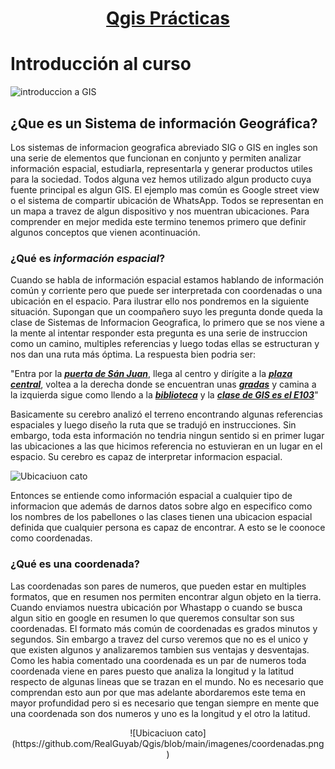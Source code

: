 # <p align="center"><ins>Qgis Prácticas<ins></p>

# Introducción al curso

![introduccion a GIS](https://github.com/RealGuyab/Qgis/blob/main/imagenes/geographic-information-system-vector.jpg)

## ¿Que es un Sistema de información Geográfica?
Los sistemas de informacion geografica  abreviado SIG o GIS en ingles son una serie de elementos que funcionan en conjunto y permiten analizar información espacial, estudiarla, representarla y generar productos utiles para la sociedad. Todos alguna vez hemos utilizado algun producto cuya fuente principal es algun GIS. El ejemplo mas común es Google street view o el sistema de compartir ubicación de WhatsApp. Todos se representan en un mapa a travez de algun dispositivo y nos muentran ubicaciones. 
Para comprender en mejor medida este termino tenemos primero que definir algunos conceptos que vienen acontinuación.


### ¿Qué es ***información espacial***?

Cuando se habla de información espacial estamos hablando de información común y corriente pero que puede ser interpretada con coordenadas o una ubicación en el espacio. Para ilustrar ello nos pondremos en la siguiente situación. 
Supongan que un coompañero suyo les pregunta donde queda la clase de Sistemas de Informacion Geografica, lo primero que se nos viene a la mente al intentar responder esta pregunta es una serie de instruccion como un camino, multiples referencias y luego
todas ellas se estructuran y nos dan una ruta más óptima. La respuesta bien podria ser: 

"Entra por la ***<ins>puerta de Sán Juan<ins>***, llega al centro y dirígite a la ***<ins>plaza central<ins>***, voltea a la derecha donde se encuentran unas ***<ins>gradas<ins>*** y camina a la izquierda sigue como llendo a la ***<ins>biblioteca<ins>*** y la ***<ins>clase de GIS es el E103<ins>***" 

Basicamente su cerebro analizó el terreno encontrando algunas referencias espaciales y luego diseño la ruta que se tradujó en instrucciones. Sin embargo, toda esta información no tendria ningun sentido si en primer lugar las ubicaciones a las que hicimos referencia no estuvieran en un lugar en el espacio. Su cerebro es capaz de interpretar informacion espacial.

![Ubicaciuon cato](https://github.com/RealGuyab/Qgis/blob/main/imagenes/ubicacion_cato.png)

Entonces se entiende como información espacial a cualquier tipo de informacion que además de darnos datos sobre algo en especifico como los nombres de los pabellones o las clases tienen una ubicacion espacial definida que cualquier persona es capaz de encontrar. A esto se le coonoce como coordenadas.

### ¿Qué es una coordenada?

Las coordenadas son pares de numeros, que pueden estar en multiples formatos, que en resumen nos permiten encontrar algun objeto en la tierra. Cuando enviamos nuestra ubicación por Whastapp o cuando se busca algun sitio en google en resumen lo que queremos consultar 
son sus coordenadas. 
El formato más común de coordenadas es grados minutos y segundos. Sin embargo a travez del curso veremos que no es el unico y que existen algunos y analizaremos tambien sus ventajas y desventajas.
Como les habia comentado una coordenada es un par de numeros toda coordenada viene en pares puesto que analiza la longitud y la latitud respecto de algunas lineas que se trazan en el mundo. No es necesario que comprendan esto aun por que mas adelante abordaremos este tema en mayor profundidad pero si es necesario que tengan siempre en mente que una coordenada son dos numeros y uno es la longitud y el otro la latitud.

<p align="center">![Ubicaciuon cato](https://github.com/RealGuyab/Qgis/blob/main/imagenes/coordenadas.png)</p>





